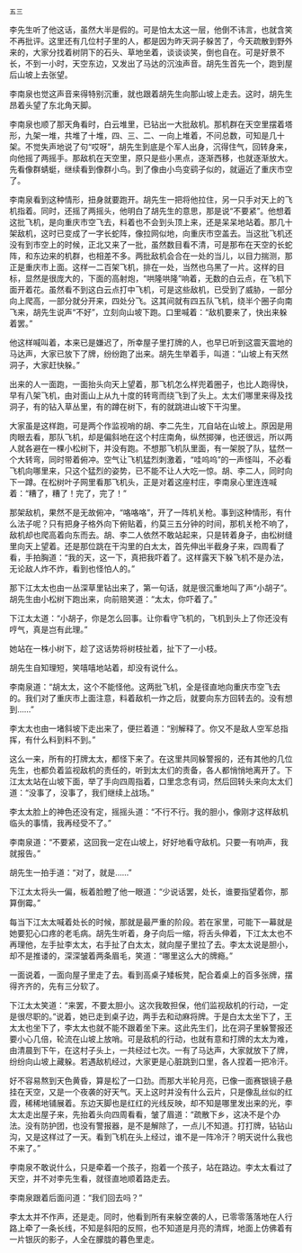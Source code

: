     五三 

   李先生听了他这话，虽然大半是假的。可是怕太太这一层，他倒不讳言，也就含笑不再批评。这里还有几位村子里的人，都是因为昨天洞子躲苦了，今天疏散到野外来的，大家分找着树阴下的石头、草地坐着，谈谈谈笑，倒也自在。可是好景不长，不到一小时，天空东边，又发出了马达的沉浊声音。胡先生首先一个，跑到屋后山坡上去张望。

   李南泉也觉这声音来得特别沉重，就也跟着胡先生向那山坡上走去。这时，胡先生昂着头望了东北角天脚。

   李南泉也顺了那天角看时，白云堆里，已钻出一大批敌机。那机群在天空里摆着塔形，九架一堆，共堆了十堆，四、三、二、一向上堆着，不问总数，可知是几十架。不觉失声地说了句“哎呀”，胡先生到底是个军人出身，沉得住气，回转身来，向他摇了两摇手。那敌机在天空里，原只是些小黑点，逐渐西移，也就逐渐放大。先看像群蜻蜓，继续看到像群小鸟。到了像由小鸟变鹞子似的，就逼近了重庆市空了。

   李南泉看到这种情形，扭身就要跑开。胡先生一把将他拉住，另一只手对天上的飞机指着。同时，还摇了两摇头，他明白了胡先生的意思，那是说“不要紧”。他想着这批飞机，是向重庆市空飞去，料着也不会到头顶上来，还是呆呆地站着。那几十架敌机，这时已变成了一字长蛇阵，像拉网似地，向重庆市空盖去。当这批飞机还没有到市空上的时候，正北又来了一批，虽然数目看不清，可是那布在天空的长蛇阵，和东边来的机群，也相差不多。两批敌机会合在一处的当儿，以目力揣测，那正是重庆市上面。这样一二百架飞机，排在一处，当然也乌黑了一片。这样的目标，显然是很庞大的，下面的高射炮，“哄隆哄隆”响着，无数的白云点，在飞机下面开着花。虽然看不到这白云点打中飞机，可是这些敌机，已受到了威胁，一部分向上爬高，一部分就分开来，四处分飞。这其间就有四五队飞机，绕半个圈子向南飞来，胡先生说声“不好”，立刻向山坡下跑。口里喊着：“敌机要来了，快出来躲着罢。”

   他这样喊叫着，本来已是嫌迟了，所幸屋子里打牌的人，也早已听到这震天震地的马达声，大家已放下了牌，纷纷跑了出来。胡先生举着手，叫道：“山坡上有天然洞子，大家赶快躲。”

   出来的人一面跑，一面抬头向天上望着，那飞机怎么样兜着圈子，也比人跑得快，早有八架飞机，由对面山上从九十度的转弯而绕飞到了头上。太太们哪里来得及找洞子，有的钻入草丛里，有的蹲在树下，有的就跳进山坡下干沟里。

   大家虽是这样跑，可是两个作监视哨的胡、李二先生，兀自站在山坡上。原因是用肉眼去看，那队飞机，却是偏斜地在这个村庄南角，纵然掷弹，也还很远，所以两人就各避在一棵小松树下，并没有跑。不想那飞机队里面，有一架脱了队，猛然一个大转弯，同时带着俯冲。空气让飞机猛烈刺激着，“哇呜呜”的一声怪叫，不必看飞机向哪里来，只这个猛烈的姿势，已不能不让人大吃一惊。胡、李二人，同时向下一蹲。在松树叶子网里看那飞机头，正是对着这座村庄，李南泉心里连连喊着：“糟了，糟了！完了，完了！”

   那架敌机，果然不是无故俯冲，“咯咯咯”，开了一阵机关枪。事到这种情形，有什么法子呢？只有把身子格外向下俯贴着，约莫三五分钟的时间，那机关枪不响了，敌机却也爬高着向东而去。胡、李二人依然不敢站起来，只是转着身子，由松树缝里向天上望着。还是那位跳在干沟里的白太太，首先伸出半截身子来，四周看了看，手拍胸道：“我的天，这一下，真把我吓着了。这样露天下躲飞机不是办法，无论敌人炸不炸，看到也怪怕人的。”

   那下江太太也由一丛深草里钻出来了，第一句话，就是很沉重地叫了声“小胡子”。胡先生由小松树下跑出来，向前赔笑道：“太太，你吓着了。”

   下江太太道：“小胡子，你是怎么回事。让你看守飞机的，飞机到头上了你还没有哼气，真是岂有此理。”

   她站在一株小树下，趁了这话势将树枝扯着，扯下了一小枝。

   胡先生自知理短，笑嘻嘻地站着，却没有说什么。

   李南泉道：“胡太太，这个不能怪他。这两批飞机，全是径直地向重庆市空飞去的。我们对了重庆市上面注意，料着敌机一炸之后，就要向东方回转去的。没有想到……”

   李太太也由一堵斜坡下走出来了，便拦着道：“别解释了。你又不是敌人空军总指挥，有什么料到料不到。”

   这么一来，所有的打牌太太，都怪下来了。在这里共同躲警报的，还有其他的几位先生，也都负着监视敌机的责任的，听到太太们的责备，各人都悄悄地离开了。下江太太站在山坡下面，举了手向四周指着，口里念念有词，然后回转头来向太太们道：“没事了，没事了，我们继续上战场。”

   李太太脸上的神色还没有定，摇摇头道：“不行不行。我的胆小，像刚才这样敌机临头的事情，我再经受不了。”

   李南泉道：“不要紧，这回我一定在山坡上，好好地看守敌机。只要一有响声，我就报告。”

   胡先生一拍手道：“对了，就是……”

   下江太太将头一偏，板着脸瞪了他一眼道：“少说话罢，处长，谁要指望着你，那算倒霉。”

   每当下江太太喊着处长的时候，那就是最严重的阶段。若在家里，可能下一幕就是她要犯心口疼的老毛病。胡先生听着，身子向后一缩，将舌头伸着，下江太太也不再理他，左手扯李太太，右手扯了白太太，就向屋子里拉了去。李太太说是胆小，却不是推诿的，深深皱着两条眉毛，笑道：“哪里这么大的牌瘾。”

   一面说着，一面向屋子里走了去。看到高桌子矮板凳，配合着桌上的百多张牌，摆得齐齐的，先有三分软了。

   下江太太笑道：“来罢，不要太胆小。这次我敢担保，他们监视敌机的行动，一定是很尽职的。”说着，她已走到桌子边，两手去和动麻将牌。于是白太太坐下了，王太太也坐下了，李太太也就不能不跟着坐下来。这此先生们，比在洞子里躲警报还要小心几倍，轮流在山坡上放哨。可是敌机的行动，也就有意和打牌的太太为难，由清晨到下午，在这村子头上，一共经过七次。一有了马达声，大家就放下了牌，纷纷向山坡上藏躲。若遇敌机经过，大家更是心脏跳到口里，各人捏着一把冷汗。

   好不容易熬到天色黄昏，算是松了一口劲。而那大半轮月亮，已像一面赛银镜子悬挂在天空，又是一个夜袭的好天气。天上这时并没有什么云片，只是像乱丝似的红霞，稀稀地铺展着。东边天脚也是红红的光线反映，却不知是哪里发出来的光，李太太走出屋子来，先抬着头向四周看看，皱了眉道：“疏散下乡，这决不是个办法。没有防护团，也没有警报器，是不是解除了，一点儿不知道。打打牌，钻钻山沟，又是这样过了一天。看到飞机在头上经过，谁不是一阵冷汗？明天说什么我也不来了。”

   李南泉不敢说什么，只是牵着一个孩子，抱着一个孩子，站在路边。李太太看过了天空，并不对李先生看，就径直地顺着路走去。

   李南泉跟着后面问道：“我们回去吗？”

   李太太并不作声，还是走。同时，他看到所有来躲空袭的人，已零零落落地在人行路上牵了一条长线，不知是斜阳的反照，也不知道是月亮的清辉，地面上仿佛着有一片银灰的影子，人全在朦胧的暮色里走。

